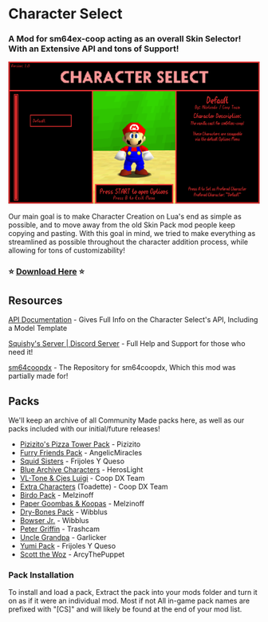# Character Select

### A Mod for sm64ex-coop acting as an overall Skin Selector! With an Extensive API and tons of Support!

 <img src="images/menu-preview.png"> <!--width=""-->
 
 Our main goal is to make Character Creation on Lua's end as simple as possible, and to move away from the old Skin Pack mod people keep copying and pasting. With this goal in mind, we tried to make everything as streamlined as possible throughout the character addition process, while allowing for tons of customizability!

### ⭐ [Download Here](https://github.com/Squishy6094/character-select-coop/releases) ⭐

## Resources
 [API Documentation](API-doc.md) - Gives Full Info on the Character Select's API, Including a Model Template

 [Squishy's Server | Discord Server](https://discord.gg/2bg2FnFp6f) - Full Help and Support for those who need it!

 [sm64coopdx](https://github.com/coop-deluxe/sm64coopdx) - The Repository for sm64coopdx, Which this mod was partially made for!

## Packs
We'll keep an archive of all Community Made packs here, as well as our packs included with our initial/future releases!

- [Pizizito's Pizza Tower Pack](https://github.com/Squishy6094/character-select-coop/raw/main/packs/char-select-pizza-tower-pack.zip) - Pizizito
- [Furry Friends Pack](https://github.com/Squishy6094/character-select-coop/raw/main/packs/char-select-furry-friends.zip) - AngelicMiracles
- [Squid Sisters](https://github.com/Squishy6094/character-select-coop/raw/main/packs/char-select-squid-sisters.zip) - Frijoles Y Queso
- [Blue Archive Characters](https://github.com/Squishy6094/character-select-coop/raw/main/packs/char-select-blue-archive.zip) - HerosLight
- [VL-Tone & Cjes Luigi](https://github.com/Squishy6094/character-select-coop/raw/main/packs/char-select-cjes-and-vl.zip) - Coop DX Team
- [Extra Characters](https://github.com/Squishy6094/character-select-coop/raw/main/packs/char-select-extra-chars.zip) (Toadette) - Coop DX Team
- [Birdo Pack](https://github.com/Squishy6094/character-select-coop/raw/main/packs/char-select-birdo.zip) - Melzinoff
- [Paper Goombas & Koopas](https://github.com/Squishy6094/character-select-coop/raw/main/packs/char-select-paper-goombas-and-koopas.zip) - Melzinoff
- [Dry-Bones Pack](https://github.com/Squishy6094/character-select-coop/raw/main/packs/char-select-drybones.zip) - Wibblus
- [Bowser Jr.](https://github.com/Squishy6094/character-select-coop/raw/main/packs/char-select-bowserjr.zip) - Wibblus
- [Peter Griffin](https://github.com/Squishy6094/character-select-coop/raw/main/packs/char-select-peter-griffin.zip) - Trashcam
- [Uncle Grandpa](https://github.com/Squishy6094/character-select-coop/raw/main/packs/char-select-uncle-grandpa.zip) - Garlicker
- [Yumi Pack](https://github.com/Squishy6094/character-select-coop/raw/main/packs/char-select-yumi.zip) - Frijoles Y Queso
- [Scott the Woz](https://github.com/Squishy6094/character-select-coop/raw/main/packs/char-select-scott-the-woz.zip) - ArcyThePuppet

### Pack Installation
To install and load a pack, Extract the pack into your mods folder and turn it on as if it were an individual mod. Most if not All in-game pack names are prefixed with "[CS]" and will likely be found at the end of your mod list.
